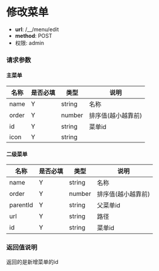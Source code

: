 修改菜单
=======

- **url**: /__/menu/edit
- **method**: POST
- 权限: admin

### 请求参数

#### 主菜单

|  名称 | 是否必填 |  类型  |        说明        |
|-------|----------|--------|--------------------|
| name  | Y        | string | 名称               |
| order | Y        | number | 排序值(越小越靠前) |
| id    | Y        | string | 菜单id             |
| icon     | Y        | string |                    |

#### 二级菜单

|   名称   | 是否必填 |  类型  |        说明        |
|----------|----------|--------|--------------------|
| name     | Y        | string | 名称               |
| order    | Y        | number | 排序值(越小越靠前) |
| parentId | Y        | string | 父菜单id           |
| url      | Y        | string | 路径               |
| id       | Y        | string | 菜单id             |


### 返回值说明

返回的是新增菜单的id
